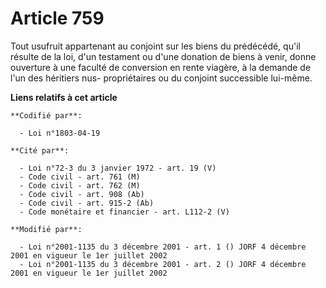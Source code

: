 # Article 759

Tout usufruit appartenant au conjoint sur les biens du prédécédé, qu'il résulte de la loi, d'un testament ou d'une donation
de biens à venir, donne ouverture à une faculté de conversion en rente viagère, à la demande de l'un des héritiers nus-
propriétaires ou du conjoint successible lui-même.

**Liens relatifs à cet article**

	**Codifié par**:

	  - Loi n°1803-04-19

	**Cité par**:

	  - Loi n°72-3 du 3 janvier 1972 - art. 19 (V)
	  - Code civil - art. 761 (M)
	  - Code civil - art. 762 (M)
	  - Code civil - art. 908 (Ab)
	  - Code civil - art. 915-2 (Ab)
	  - Code monétaire et financier - art. L112-2 (V)

	**Modifié par**:

	  - Loi n°2001-1135 du 3 décembre 2001 - art. 1 () JORF 4 décembre 2001 en vigueur le 1er juillet 2002
	  - Loi n°2001-1135 du 3 décembre 2001 - art. 2 () JORF 4 décembre 2001 en vigueur le 1er juillet 2002
